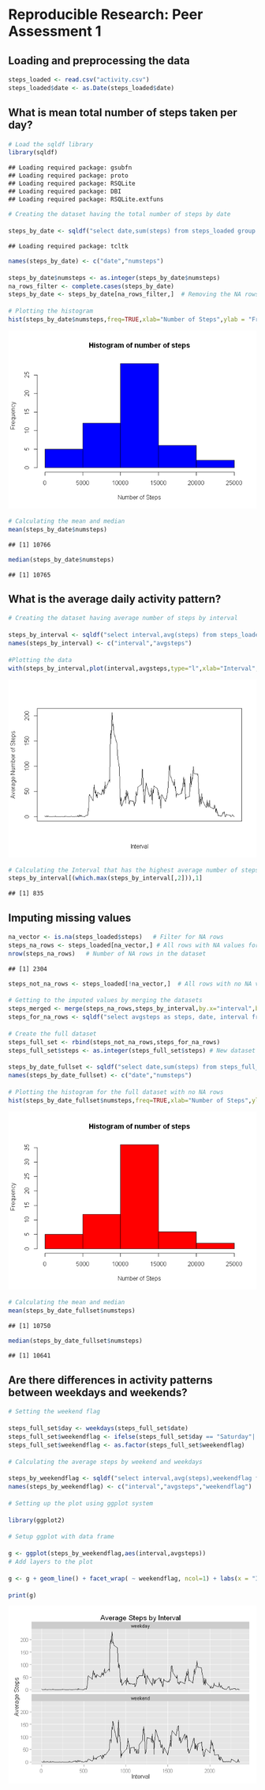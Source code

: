 # Reproducible Research: Peer Assessment 1


## Loading and preprocessing the data

```r
steps_loaded <- read.csv("activity.csv")
steps_loaded$date <- as.Date(steps_loaded$date)
```

## What is mean total number of steps taken per day?

```r
# Load the sqldf library
library(sqldf)
```

```
## Loading required package: gsubfn
## Loading required package: proto
## Loading required package: RSQLite
## Loading required package: DBI
## Loading required package: RSQLite.extfuns
```

```r
# Creating the dataset having the total number of steps by date

steps_by_date <- sqldf("select date,sum(steps) from steps_loaded group by date",row.names = TRUE)
```

```
## Loading required package: tcltk
```

```r
names(steps_by_date) <- c("date","numsteps")

steps_by_date$numsteps <- as.integer(steps_by_date$numsteps)
na_rows_filter <- complete.cases(steps_by_date) 
steps_by_date <- steps_by_date[na_rows_filter,]  # Removing the NA rows

# Plotting the histogram
hist(steps_by_date$numsteps,freq=TRUE,xlab="Number of Steps",ylab = "Frequency",main="Histogram of number of steps",col="blue")
```

![plot of chunk unnamed-chunk-2](./PA1_template_files/figure-html/unnamed-chunk-2.png) 

```r
# Calculating the mean and median
mean(steps_by_date$numsteps)
```

```
## [1] 10766
```

```r
median(steps_by_date$numsteps)
```

```
## [1] 10765
```

## What is the average daily activity pattern?

```r
# Creating the dataset having average number of steps by interval

steps_by_interval <- sqldf("select interval,avg(steps) from steps_loaded group by interval",row.names = TRUE)
names(steps_by_interval) <- c("interval","avgsteps")

#Plotting the data
with(steps_by_interval,plot(interval,avgsteps,type="l",xlab="Interval",ylab="Average Number of Steps",xaxt="n"))
```

![plot of chunk unnamed-chunk-3](./PA1_template_files/figure-html/unnamed-chunk-3.png) 

```r
# Calculating the Interval that has the highest average number of steps across all days
steps_by_interval[(which.max(steps_by_interval[,2])),1]
```

```
## [1] 835
```
## Imputing missing values

```r
na_vector <- is.na(steps_loaded$steps)   # Filter for NA rows
steps_na_rows <- steps_loaded[na_vector,] # All rows with NA values for steps
nrow(steps_na_rows)   # Number of NA rows in the dataset
```

```
## [1] 2304
```

```r
steps_not_na_rows <- steps_loaded[!na_vector,]  # All rows with no NA values for steps

# Getting to the imputed values by merging the datasets
steps_merged <- merge(steps_na_rows,steps_by_interval,by.x="interval",by.y="interval")
steps_for_na_rows <- sqldf("select avgsteps as steps, date, interval from steps_merged",row.names=TRUE)

# Create the full dataset
steps_full_set <- rbind(steps_not_na_rows,steps_for_na_rows)
steps_full_set$steps <- as.integer(steps_full_set$steps) # New dataset with all data filled in

steps_by_date_fullset <- sqldf("select date,sum(steps) from steps_full_set group by date",row.names = TRUE)
names(steps_by_date_fullset) <- c("date","numsteps")

# Plotting the histogram for the full dataset with no NA rows
hist(steps_by_date_fullset$numsteps,freq=TRUE,xlab="Number of Steps",ylab = "Frequency",main="Histogram of number of steps",col="red")
```

![plot of chunk unnamed-chunk-4](./PA1_template_files/figure-html/unnamed-chunk-4.png) 

```r
# Calculating the mean and median
mean(steps_by_date_fullset$numsteps)
```

```
## [1] 10750
```

```r
median(steps_by_date_fullset$numsteps)
```

```
## [1] 10641
```
## Are there differences in activity patterns between weekdays and weekends?

```r
# Setting the weekend flag

steps_full_set$day <- weekdays(steps_full_set$date)
steps_full_set$weekendflag <- ifelse(steps_full_set$day == "Saturday"| steps_full_set$day == "Sunday","weekend","weekday")
steps_full_set$weekendflag <- as.factor(steps_full_set$weekendflag)

# Calculating the average steps by weekend and weekdays

steps_by_weekendflag <- sqldf("select interval,avg(steps),weekendflag from steps_full_set group by interval,weekendflag",row.names = TRUE)
names(steps_by_weekendflag) <- c("interval","avgsteps","weekendflag")

# Setting up the plot using ggplot system

library(ggplot2)

# Setup ggplot with data frame

g <- ggplot(steps_by_weekendflag,aes(interval,avgsteps))
# Add layers to the plot

g <- g + geom_line() + facet_wrap( ~ weekendflag, ncol=1) + labs(x = "Interval") + labs(y = "Average Steps") + labs(title = "Average Steps by Interval")

print(g)
```

![plot of chunk unnamed-chunk-5](./PA1_template_files/figure-html/unnamed-chunk-5.png) 
